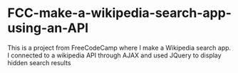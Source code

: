 # FCC-make-a-wikipedia-search-app-using-an-API
This is a project from FreeCodeCamp where I make a Wikipedia search app. I connected to a wikipedia API through AJAX and used JQuery to display hidden search results
